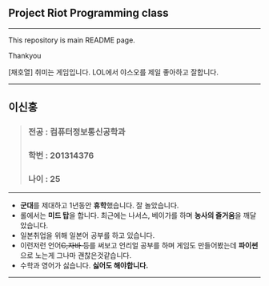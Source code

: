 ## Project Riot Programming class

---

This repository is main README page.

Thankyou

[채호열]
취미는 게임입니다. 
LOL에서 야스오를 제일 좋아하고 잘합니다.


---
## 이신홍
> ### 전공 : 컴퓨터정보통신공학과
> ### 학번 : 201314376
> ### 나이 : 25
---
* **군대**를 제대하고 1년동안 **휴학**했습니다. 잘 놀았습니다.
* 롤에서는 **미드 탑**을 합니다. 최근에는 나서스, 베이가를 하며 **농사의 즐거움**을 깨달았습니다.
* 일본취업을 위해 일본어 공부를 하고 있습니다.
* 이런저런 언어~~C,자바 등~~를 써보고 언리얼 공부를 하며 게임도 만들어봤는데 **파이썬**으로 노는게 그나마 괜찮은것같습니다. 
* 수학과 영어가 싫습니다. **싫어도 해야합니다.**
---

